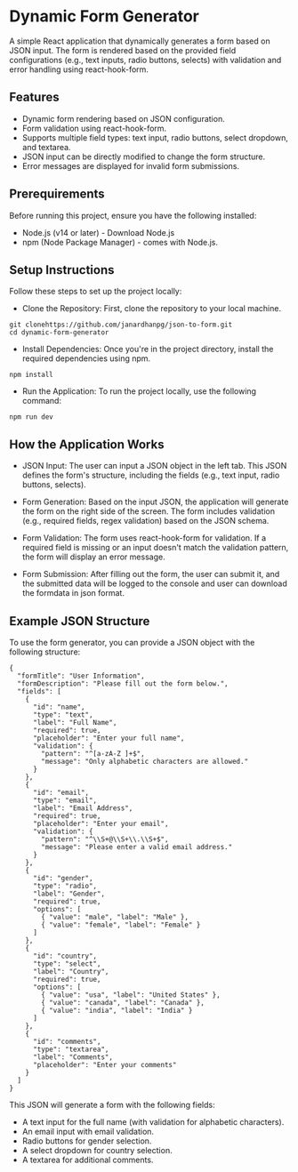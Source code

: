 
# Dynamic Form Generator

A simple React application that dynamically generates a form based on JSON input. The form is rendered based on the provided field configurations (e.g., text inputs, radio buttons, selects) with validation and error handling using react-hook-form.


## Features

- Dynamic form rendering based on JSON configuration.
- Form validation using react-hook-form.
- Supports multiple field types: text input, radio buttons, select dropdown, and textarea.
- JSON input can be directly modified to change the form structure.
- Error messages are displayed for invalid form submissions.


## Prerequirements

Before running this project, ensure you have the following installed:

- Node.js (v14 or later) - Download Node.js
- npm (Node Package Manager) - comes with Node.js.
## Setup Instructions

Follow these steps to set up the project locally:

-  Clone the Repository: First, clone the repository to your local machine.
````
git clonehttps://github.com/janardhanpg/json-to-form.git
cd dynamic-form-generator

````
- Install Dependencies: Once you're in the project directory, install the required dependencies using npm. 
```
npm install
```
- Run the Application: To run the project locally, use the following command:
```
npm run dev
```
## How the Application Works

- JSON Input: The user can input a JSON object in the left tab. This JSON defines the form's structure, including the fields (e.g., text input, radio buttons, selects).

- Form Generation: Based on the input JSON, the application will generate the form on the right side of the screen. The form includes validation (e.g., required fields, regex validation) based on the JSON schema.

- Form Validation: The form uses react-hook-form for validation. If a required field is missing or an input doesn't match the validation pattern, the form will display an error message.

- Form Submission: After filling out the form, the user can submit it, and the submitted data will be logged to the console and user can download the formdata in json format.
## Example JSON Structure

To use the form generator, you can provide a JSON object with the following structure:

```
{
  "formTitle": "User Information",
  "formDescription": "Please fill out the form below.",
  "fields": [
    {
      "id": "name",
      "type": "text",
      "label": "Full Name",
      "required": true,
      "placeholder": "Enter your full name",
      "validation": {
        "pattern": "^[a-zA-Z ]+$",
        "message": "Only alphabetic characters are allowed."
      }
    },
    {
      "id": "email",
      "type": "email",
      "label": "Email Address",
      "required": true,
      "placeholder": "Enter your email",
      "validation": {
        "pattern": "^\\S+@\\S+\\.\\S+$",
        "message": "Please enter a valid email address."
      }
    },
    {
      "id": "gender",
      "type": "radio",
      "label": "Gender",
      "required": true,
      "options": [
        { "value": "male", "label": "Male" },
        { "value": "female", "label": "Female" }
      ]
    },
    {
      "id": "country",
      "type": "select",
      "label": "Country",
      "required": true,
      "options": [
        { "value": "usa", "label": "United States" },
        { "value": "canada", "label": "Canada" },
        { "value": "india", "label": "India" }
      ]
    },
    {
      "id": "comments",
      "type": "textarea",
      "label": "Comments",
      "placeholder": "Enter your comments"
    }
  ]
}
```

This JSON will generate a form with the following fields:

- A text input for the full name (with validation for alphabetic characters).
- An email input with email validation.
- Radio buttons for gender selection.
- A select dropdown for country selection.
- A textarea for additional comments.